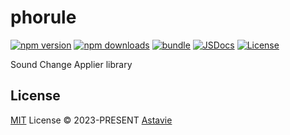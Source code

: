 # phorule

[![npm version][npm-version-src]][npm-version-href]
[![npm downloads][npm-downloads-src]][npm-downloads-href]
[![bundle][bundle-src]][bundle-href]
[![JSDocs][jsdocs-src]][jsdocs-href]
[![License][license-src]][license-href]

Sound Change Applier library

## License

[MIT](./LICENSE) License © 2023-PRESENT [Astavie](https://github.com/astavie)

<!-- Badges -->

[npm-version-src]: https://img.shields.io/npm/v/phorule?style=flat&colorA=080f12&colorB=1fa669
[npm-version-href]: https://npmjs.com/package/phorule
[npm-downloads-src]: https://img.shields.io/npm/dm/phorule?style=flat&colorA=080f12&colorB=1fa669
[npm-downloads-href]: https://npmjs.com/package/phorule
[bundle-src]: https://img.shields.io/bundlephobia/minzip/phorule?style=flat&colorA=080f12&colorB=1fa669&label=minzip
[bundle-href]: https://bundlephobia.com/result?p=phorule
[license-src]: https://img.shields.io/github/license/astavie/phorule.svg?style=flat&colorA=080f12&colorB=1fa669
[license-href]: https://github.com/astavie/phorule/blob/main/LICENSE
[jsdocs-src]: https://img.shields.io/badge/jsdocs-reference-080f12?style=flat&colorA=080f12&colorB=1fa669
[jsdocs-href]: https://www.jsdocs.io/package/phorule
